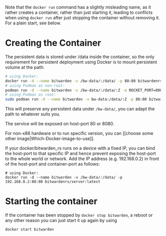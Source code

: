 Note that the `docker run` command has a slightly misleading name, as it rather creates a container, rather than just starting it, leading to conflicts when using `docker run` after just stopping the container without removing it. For a plain start, see below.

# Creating the Container

The persistent data is stored under /data inside the container, so the only requirement for persistent deployment using Docker is to mount persistent volume at the path:

```sh
# using Docker:
docker run -d --name bitwarden -v /bw-data/:/data/ -p 80:80 bitwardenrs/server:latest
# using Podman as non-root:
podman run -d --name bitwarden -v /bw-data/:/data/:Z -e ROCKET_PORT=8080 -p 8080:8080 bitwardenrs/server:latest
# using Podman as root:
sudo podman run -d --name bitwarden -v bw-data:/data/:Z -p 80:80 bitwardenrs/server:latest
```


This will preserve any persistent data under `/bw-data/`, you can adapt the path to whatever suits you.

The service will be exposed on host-port 80 or 8080.

For non-x86 hardware or to run specific version, you can [[choose some other image|Which-Docker-image-to-use]]. 

If your docker/bitwarden_rs runs on a device with a fixed IP, you can bind the host-port to that specific IP and hence prevent exposing the host-port to the whole world or network. Add the IP address (e.g. 192.168.0.2) in front of the host-port and container-port as follows:

```
# using Docker:
docker run -d --name bitwarden -v /bw-data/:/data/ -p 192.168.0.2:80:80 bitwardenrs/server:latest
```

# Starting the container

If the container has been stopped by `docker stop bitwarden`, a reboot or any other reason you can just start it up again by using
```
docker start bitwarden
```